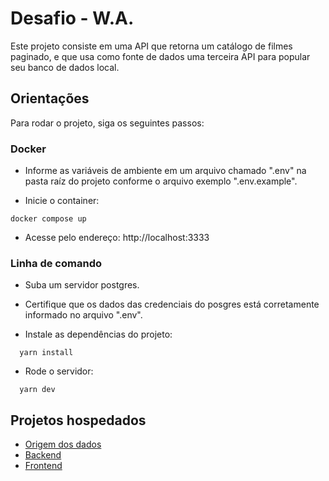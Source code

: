 # Desafio - W.A.

Este projeto consiste em uma API que retorna um catálogo de filmes paginado, e que usa como fonte de dados uma terceira API para popular seu banco de dados local.

## Orientações

Para rodar o projeto, siga os seguintes passos:

### Docker

- Informe as variáveis de ambiente em um arquivo chamado ".env" na pasta raíz do projeto conforme o arquivo exemplo ".env.example".

- Inicie o container:
  
```
docker compose up
```

- Acesse pelo endereço: http://localhost:3333


### Linha de comando

- Suba um servidor postgres.

- Certifique que os dados das credenciais do posgres está corretamente informado no arquivo ".env".

- Instale as dependências do projeto: 

```
  yarn install
```

- Rode o servidor:

```
  yarn dev
```

## Projetos hospedados

- [Origem dos dados ](http://ghibli-api.softdevelopments.com.br/)
- [Backend ](http://wa-movie-api.softdevelopments.com.br/)
- [Frontend](http://wa-movie.softdevelopments.com.br/)